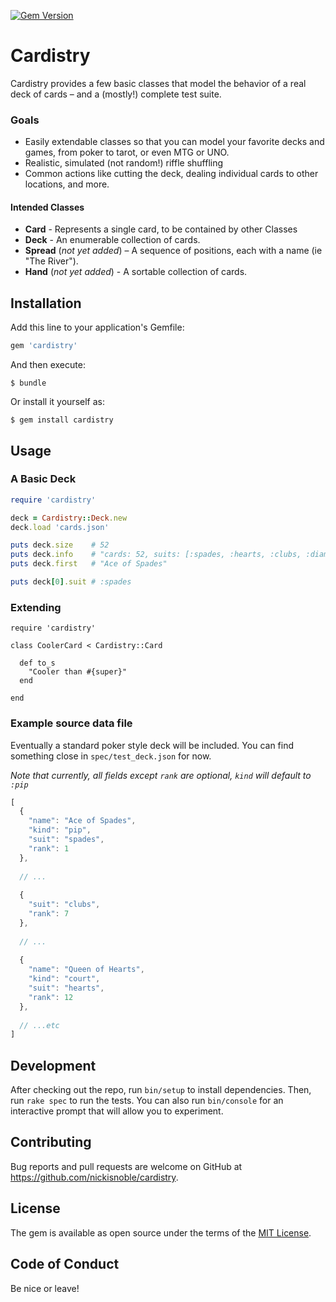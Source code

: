 [![Gem Version](https://badge.fury.io/rb/cardistry.svg)](https://badge.fury.io/rb/cardistry)

# Cardistry

Cardistry provides a few basic classes that model the behavior of a real deck of cards – and a (mostly!) complete test suite. 

### Goals

- Easily extendable classes so that you can model your favorite decks and games, from poker to tarot, or even MTG or UNO.
- Realistic, simulated (not random!) riffle shuffling
- Common actions like cutting the deck, dealing individual cards to other locations, and more.

#### Intended Classes
- **Card** - Represents a single card, to be contained by other Classes
- **Deck** - An enumerable collection of cards. 
- **Spread** (*not yet added*) – A sequence of positions, each with a name (ie "The River").
- **Hand** (*not yet added*) - A sortable collection of cards.
 
## Installation

Add this line to your application's Gemfile:

```ruby
gem 'cardistry'
```

And then execute:

    $ bundle

Or install it yourself as:

    $ gem install cardistry

## Usage

### A Basic Deck

```ruby
require 'cardistry'

deck = Cardistry::Deck.new
deck.load 'cards.json'

puts deck.size    # 52
puts deck.info    # "cards: 52, suits: [:spades, :hearts, :clubs, :diamonds]
puts deck.first   # "Ace of Spades"

puts deck[0].suit # :spades

```

### Extending

```
require 'cardistry'

class CoolerCard < Cardistry::Card
  
  def to_s
    "Cooler than #{super}"
  end
  
end

```

### Example source data file

Eventually a standard poker style deck will be included. You can find something close in `spec/test_deck.json` for now. 

*Note that currently, all fields except `rank` are optional, `kind` will default to `:pip`*

```js
[
  {
    "name": "Ace of Spades",
    "kind": "pip",
    "suit": "spades",
    "rank": 1
  },
  
  // ...
  
  {
    "suit": "clubs",
    "rank": 7
  },
  
  // ...
  
  {
    "name": "Queen of Hearts",
    "kind": "court",
    "suit": "hearts",
    "rank": 12
  },
  
  // ...etc
]
```


## Development

After checking out the repo, run `bin/setup` to install dependencies. Then, run `rake spec` to run the tests. You can also run `bin/console` for an interactive prompt that will allow you to experiment.

## Contributing

Bug reports and pull requests are welcome on GitHub at https://github.com/nickisnoble/cardistry. 

## License

The gem is available as open source under the terms of the [MIT License](https://opensource.org/licenses/MIT).

## Code of Conduct

Be nice or leave!
